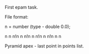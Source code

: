 First epam task.

File format:

n = number (type - double 0.0);

n n n!n n n!n n n!n n n!n n n

Pyramid apex - last point in points list.